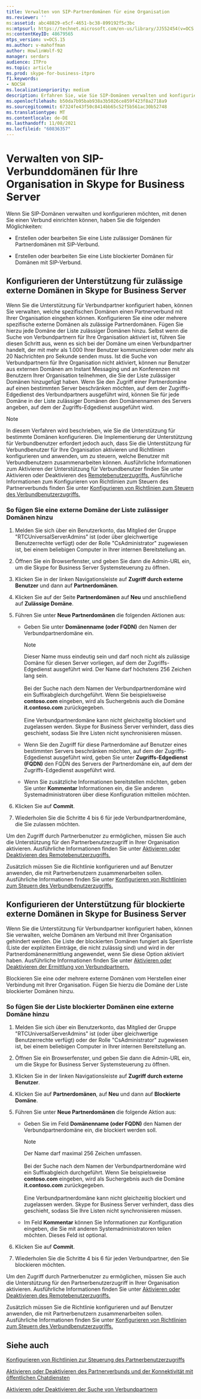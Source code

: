 ```yaml
---
title: Verwalten von SIP-Partnerdomänen für eine Organisation
ms.reviewer: ''
ms:assetid: abc48829-e5cf-4651-bc38-899192f5c3bc
ms:mtpsurl: https://technet.microsoft.com/en-us/library/JJ552454(v=OCS.15)
ms:contentKeyID: 48679565
mtps_version: v=OCS.15
ms.author: v-mahoffman
author: HowlinWolf-92
manager: serdars
audience: ITPro
ms.topic: article
ms.prod: skype-for-business-itpro
f1.keywords:
- NOCSH
ms.localizationpriority: medium
description: Erfahren Sie, wie Sie SIP-Domänen verwalten und konfigurieren, mit denen Sie einen Verbund herstellen können,
ms.openlocfilehash: b50da7b95bab938a3b5026ce859f423f8a2718a9
ms.sourcegitcommit: 67324fe43f50c8414bb65c52f5b561ac30b52748
ms.translationtype: MT
ms.contentlocale: de-DE
ms.lasthandoff: 11/08/2021
ms.locfileid: "60836357"
---
```

# <a name="manage-sip-federated-domains-for-your-organization-in-skype-for-business-server"></a>Verwalten von SIP-Verbunddomänen für Ihre Organisation in Skype for Business Server


Wenn Sie SIP-Domänen verwalten und konfigurieren möchten, mit denen Sie einen Verbund einrichten können, haben Sie die folgenden Möglichkeiten:

  - Erstellen oder bearbeiten Sie eine Liste zulässiger Domänen für Partnerdomänen mit SIP-Verbund.

  - Erstellen oder bearbeiten Sie eine Liste blockierter Domänen für Domänen mit SIP-Verbund.

## <a name="configure-support-for-allowed-external-domains-in-skype-for-business-server"></a>Konfigurieren der Unterstützung für zulässige externe Domänen in Skype for Business Server

Wenn Sie die Unterstützung für Verbundpartner konfiguriert haben, können Sie verwalten, welche spezifischen Domänen einen Partnerverbund mit Ihrer Organisation eingehen können. Konfigurieren Sie eine oder mehrere spezifische externe Domänen als zulässige Partnerdomänen. Fügen Sie hierzu jede Domäne der Liste zulässiger Domänen hinzu. Selbst wenn die Suche von Verbundpartnern für Ihre Organisation aktiviert ist, führen Sie diesen Schritt aus, wenn es sich bei der Domäne um einen Verbundpartner handelt, der mit mehr als 1.000 Ihrer Benutzer kommunizieren oder mehr als 20 Nachrichten pro Sekunde senden muss. Ist die Suche von Verbundpartnern für Ihre Organisation nicht aktiviert, können nur Benutzer aus externen Domänen am Instant Messaging und an Konferenzen mit Benutzern Ihrer Organisation teilnehmen, die Sie der Liste zulässiger Domänen hinzugefügt haben. Wenn Sie den Zugriff einer Partnerdomäne auf einen bestimmten Server beschränken möchten, auf dem der Zugriffs-Edgedienst des Verbundpartners ausgeführt wird, können Sie für jede Domäne in der Liste zulässiger Domänen den Domänennamen des Servers angeben, auf dem der Zugriffs-Edgedienst ausgeführt wird.

> [!NOTE]  
> In diesem Verfahren wird beschrieben, wie Sie die Unterstützung für bestimmte Domänen konfigurieren. Die Implementierung der Unterstützung für Verbundbenutzer erfordert jedoch auch, dass Sie die Unterstützung für Verbundbenutzer für Ihre Organisation aktivieren und Richtlinien konfigurieren und anwenden, um zu steuern, welche Benutzer mit Verbundbenutzern zusammenarbeiten können. Ausführliche Informationen zum Aktivieren der Unterstützung für Verbundbenutzer finden Sie unter Aktivieren oder Deaktivieren des [Remotebenutzerzugriffs.](../access-edge/enable-or-disable-remote-user-access.md) Ausführliche Informationen zum Konfigurieren von Richtlinien zum Steuern des Partnerverbunds finden Sie unter [Konfigurieren von Richtlinien zum Steuern des Verbundbenutzerzugriffs.](../external-access-policies/configure-policies-to-control-federated-user-access.md)

### <a name="to-add-an-external-domain-to-the-list-of-allowed-domains"></a>So fügen Sie eine externe Domäne der Liste zulässiger Domänen hinzu

1.  Melden Sie sich über ein Benutzerkonto, das Mitglied der Gruppe "RTCUniversalServerAdmins" ist (oder über gleichwertige Benutzerrechte verfügt) oder der Rolle "CsAdministrator" zugewiesen ist, bei einem beliebigen Computer in Ihrer internen Bereitstellung an.
2.  Öffnen Sie ein Browserfenster, und geben Sie dann die Admin-URL ein, um die Skype for Business Server Systemsteuerung zu öffnen. 
3.  Klicken Sie in der linken Navigationsleiste auf **Zugriff durch externe Benutzer** und dann auf **Partnerdomänen**.
4.  Klicken Sie auf der Seite **Partnerdomänen** auf **Neu** und anschließend auf **Zulässige Domäne**.
5.  Führen Sie unter **Neue Partnerdomänen** die folgenden Aktionen aus:
    
      - Geben Sie unter **Domänenname (oder FQDN)** den Namen der Verbundpartnerdomäne ein.       

        > [!NOTE]  
        > Dieser Name muss eindeutig sein und darf noch nicht als zulässige Domäne für diesen Server vorliegen, auf dem der Zugriffs-Edgedienst ausgeführt wird. Der Name darf höchstens 256 Zeichen lang sein.<BR><br>Bei der Suche nach dem Namen der Verbundpartnerdomäne wird ein Suffixabgleich durchgeführt. Wenn Sie beispielsweise **contoso.com** eingeben, wird als Suchergebnis auch die Domäne **it.contoso.com** zurückgegeben.<BR><br>Eine Verbundpartnerdomäne kann nicht gleichzeitig blockiert und zugelassen werden. Skype for Business Server verhindert, dass dies geschieht, sodass Sie Ihre Listen nicht synchronisieren müssen.
    
      - Wenn Sie den Zugriff für diese Partnerdomäne auf Benutzer eines bestimmten Servers beschränken möchten, auf dem der Zugriffs-Edgedienst ausgeführt wird, geben Sie unter **Zugriffs-Edgedienst (FQDN)** den FQDN des Servers der Partnerdomäne ein, auf dem der Zugriffs-Edgedienst ausgeführt wird.    
      - Wenn Sie zusätzliche Informationen bereitstellen möchten, geben Sie unter **Kommentar** Informationen ein, die Sie anderen Systemadministratoren über diese Konfiguration mitteilen möchten.

6.  Klicken Sie auf **Commit**.
7.  Wiederholen Sie die Schritte 4 bis 6 für jede Verbundpartnerdomäne, die Sie zulassen möchten.

Um den Zugriff durch Partnerbenutzer zu ermöglichen, müssen Sie auch die Unterstützung für den Partnerbenutzerzugriff in Ihrer Organisation aktivieren. Ausführliche Informationen finden Sie unter [Aktivieren oder Deaktivieren des Remotebenutzerzugriffs.](../access-edge/enable-or-disable-remote-user-access.md)

Zusätzlich müssen Sie die Richtlinie konfigurieren und auf Benutzer anwenden, die mit Partnerbenutzern zusammenarbeiten sollen. Ausführliche Informationen finden Sie unter [Konfigurieren von Richtlinien zum Steuern des Verbundbenutzerzugriffs.](../external-access-policies/configure-policies-to-control-federated-user-access.md)

## <a name="configure-support-for-blocked-external-domains-in-skype-for-business-server"></a>Konfigurieren der Unterstützung für blockierte externe Domänen in Skype for Business Server 

Wenn Sie die Unterstützung für Verbundpartner konfiguriert haben, können Sie verwalten, welche Domänen am Verbund mit Ihrer Organisation gehindert werden. Die Liste der blockierten Domänen fungiert als Sperrliste (Liste der expliziten Einträge, die nicht zulässig sind) und wird in der Partnerdomänenermittlung angewendet, wenn Sie diese Option aktiviert haben. Ausführliche Informationen finden Sie unter [Aktivieren oder Deaktivieren der Ermittlung von Verbundpartnern.](../access-edge/enable-or-disable-discovery-of-federation-partners.md)

Blockieren Sie eine oder mehrere externe Domänen vom Herstellen einer Verbindung mit Ihrer Organisation. Fügen Sie hierzu die Domäne der Liste blockierter Domänen hinzu.


### <a name="to-add-an-external-domain-to-the-list-of-blocked-domains"></a>So fügen Sie der Liste blockierter Domänen eine externe Domäne hinzu

1.  Melden Sie sich über ein Benutzerkonto, das Mitglied der Gruppe "RTCUniversalServerAdmins" ist (oder über gleichwertige Benutzerrechte verfügt) oder der Rolle "CsAdministrator" zugewiesen ist, bei einem beliebigen Computer in Ihrer internen Bereitstellung an.
2.  Öffnen Sie ein Browserfenster, und geben Sie dann die Admin-URL ein, um die Skype for Business Server Systemsteuerung zu öffnen. 
3.  Klicken Sie in der linken Navigationsleiste auf **Zugriff durch externe Benutzer**.
4.  Klicken Sie auf **Partnerdomänen**, auf **Neu** und dann auf **Blockierte Domäne**.
5.  Führen Sie unter **Neue Partnerdomänen** die folgende Aktion aus:
    
      - Geben Sie im Feld **Domänenname (oder FQDN)** den Namen der Verbundpartnerdomäne ein, die blockiert werden soll.

        > [!NOTE]  
        > Der Name darf maximal 256 Zeichen umfassen.<BR><br>Bei der Suche nach dem Namen der Verbundpartnerdomäne wird ein Suffixabgleich durchgeführt. Wenn Sie beispielsweise **contoso.com** eingeben, wird als Suchergebnis auch die Domäne **it.contoso.com** zurückgegeben.<BR><br>Eine Verbundpartnerdomäne kann nicht gleichzeitig blockiert und zugelassen werden. Skype for Business Server verhindert, dass dies geschieht, sodass Sie Ihre Listen nicht synchronisieren müssen.
   
      - Im Feld **Kommentar** können Sie Informationen zur Konfiguration eingeben, die Sie mit anderen Systemadministratoren teilen möchten. Dieses Feld ist optional.

6.  Klicken Sie auf **Commit**.
7.  Wiederholen Sie die Schritte 4 bis 6 für jeden Verbundpartner, den Sie blockieren möchten.

Um den Zugriff durch Partnerbenutzer zu ermöglichen, müssen Sie auch die Unterstützung für den Partnerbenutzerzugriff in Ihrer Organisation aktivieren. Ausführliche Informationen finden Sie unter [Aktivieren oder Deaktivieren des Remotebenutzerzugriffs.](../access-edge/enable-or-disable-remote-user-access.md)

Zusätzlich müssen Sie die Richtlinie konfigurieren und auf Benutzer anwenden, die mit Partnerbenutzern zusammenarbeiten sollen. Ausführliche Informationen finden Sie unter [Konfigurieren von Richtlinien zum Steuern des Verbundbenutzerzugriffs.](../external-access-policies/configure-policies-to-control-federated-user-access.md)


## <a name="see-also"></a>Siehe auch

[Konfigurieren von Richtlinien zur Steuerung des Partnerbenutzerzugriffs](../external-access-policies/configure-policies-to-control-federated-user-access.md)  

[Aktivieren oder Deaktivieren des Partnerverbunds und der Konnektivität mit öffentlichen Chatdiensten](../access-edge/enable-or-disable-federation-and-public-im-connectivity.md)

[Aktivieren oder Deaktivieren der Suche von Verbundpartnern](../access-edge/enable-or-disable-discovery-of-federation-partners.md)
  

